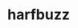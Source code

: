 ---
title: "harfbuzz"
layout: cache
categories: [package, develop]
meta: {"versions": ["5.3.1", "7.3.0"], "compilers": ["gcc@=11.1.0"], "oss": ["ubuntu20.04"], "platforms": ["linux"], "targets": ["x86_64_v3"], "stacks": ["data-vis-sdk", "root"], "num_specs": 17, "num_specs_by_stack": {"root": 17, "data-vis-sdk": 17}}
spec_details: [{"hash": "ciz24zxsrj5qklb334m5awwxu3olfjsw", "compiler": "gcc@=11.1.0", "versions": ["5.3.1"], "os": "ubuntu20.04", "platform": "linux", "target": "x86_64_v3", "variants": ["build_system=meson", "buildtype=release", "default_library=shared", "~graphite2", "~strip"], "stacks": ["root", "data-vis-sdk"], "size": "-", "tarball": "https://binaries.spack.io/develop/build_cache/linux-ubuntu20.04-x86_64_v3/gcc-11.1.0/harfbuzz-5.3.1/linux-ubuntu20.04-x86_64_v3-gcc-11.1.0-harfbuzz-5.3.1-ciz24zxsrj5qklb334m5awwxu3olfjsw.spack"}, {"hash": "hzedo6rbkd7dx7ovnrg7nvot2bp4zypk", "compiler": "gcc@=11.1.0", "versions": ["5.3.1"], "os": "ubuntu20.04", "platform": "linux", "target": "x86_64_v3", "variants": ["build_system=meson", "buildtype=debugoptimized", "default_library=shared", "~graphite2", "~strip"], "stacks": ["root", "data-vis-sdk"], "size": "-", "tarball": "https://binaries.spack.io/develop/build_cache/linux-ubuntu20.04-x86_64_v3/gcc-11.1.0/harfbuzz-5.3.1/linux-ubuntu20.04-x86_64_v3-gcc-11.1.0-harfbuzz-5.3.1-hzedo6rbkd7dx7ovnrg7nvot2bp4zypk.spack"}, {"hash": "ogqmqkk2wfpohqmbbuwfzx2iaibis2fg", "compiler": "gcc@=11.1.0", "versions": ["5.3.1"], "os": "ubuntu20.04", "platform": "linux", "target": "x86_64_v3", "variants": ["build_system=meson", "buildtype=debugoptimized", "default_library=shared", "~graphite2", "~strip"], "stacks": ["root", "data-vis-sdk"], "size": "-", "tarball": "https://binaries.spack.io/develop/build_cache/linux-ubuntu20.04-x86_64_v3/gcc-11.1.0/harfbuzz-5.3.1/linux-ubuntu20.04-x86_64_v3-gcc-11.1.0-harfbuzz-5.3.1-ogqmqkk2wfpohqmbbuwfzx2iaibis2fg.spack"}, {"hash": "vqunkfiuzs6zu3g5v3sivm4lrwryubgg", "compiler": "gcc@=11.1.0", "versions": ["7.3.0"], "os": "ubuntu20.04", "platform": "linux", "target": "x86_64_v3", "variants": ["build_system=meson", "buildtype=release", "default_library=shared", "~graphite2", "~strip"], "stacks": ["root", "data-vis-sdk"], "size": "-", "tarball": "https://binaries.spack.io/develop/build_cache/linux-ubuntu20.04-x86_64_v3/gcc-11.1.0/harfbuzz-7.3.0/linux-ubuntu20.04-x86_64_v3-gcc-11.1.0-harfbuzz-7.3.0-vqunkfiuzs6zu3g5v3sivm4lrwryubgg.spack"}, {"hash": "yahh2qvxhgzhbhkszrwoeb5pv5zxqsdq", "compiler": "gcc@=11.1.0", "versions": ["5.3.1"], "os": "ubuntu20.04", "platform": "linux", "target": "x86_64_v3", "variants": ["build_system=meson", "buildtype=release", "default_library=shared", "~graphite2", "~strip"], "stacks": ["root", "data-vis-sdk"], "size": "-", "tarball": "https://binaries.spack.io/develop/build_cache/linux-ubuntu20.04-x86_64_v3/gcc-11.1.0/harfbuzz-5.3.1/linux-ubuntu20.04-x86_64_v3-gcc-11.1.0-harfbuzz-5.3.1-yahh2qvxhgzhbhkszrwoeb5pv5zxqsdq.spack"}, {"hash": "2wjf5in3my46572xb3aghyuadv2sn6ju", "compiler": "gcc@=11.1.0", "versions": ["5.3.1"], "os": "ubuntu20.04", "platform": "linux", "target": "x86_64_v3", "variants": ["build_system=meson", "buildtype=release", "default_library=shared", "~graphite2", "~strip"], "stacks": ["root", "data-vis-sdk"], "size": "-", "tarball": "https://binaries.spack.io/develop/build_cache/linux-ubuntu20.04-x86_64_v3/gcc-11.1.0/harfbuzz-5.3.1/linux-ubuntu20.04-x86_64_v3-gcc-11.1.0-harfbuzz-5.3.1-2wjf5in3my46572xb3aghyuadv2sn6ju.spack"}, {"hash": "cd7wezmrbdi5b4dbftp7ejfcsl6ff6hy", "compiler": "gcc@=11.1.0", "versions": ["5.3.1"], "os": "ubuntu20.04", "platform": "linux", "target": "x86_64_v3", "variants": ["build_system=meson", "buildtype=debugoptimized", "default_library=shared", "~graphite2", "~strip"], "stacks": ["root", "data-vis-sdk"], "size": "-", "tarball": "https://binaries.spack.io/develop/build_cache/linux-ubuntu20.04-x86_64_v3/gcc-11.1.0/harfbuzz-5.3.1/linux-ubuntu20.04-x86_64_v3-gcc-11.1.0-harfbuzz-5.3.1-cd7wezmrbdi5b4dbftp7ejfcsl6ff6hy.spack"}, {"hash": "5k2rt5rg24mngdsky2y73elwokwg3hbw", "compiler": "gcc@=11.1.0", "versions": ["5.3.1"], "os": "ubuntu20.04", "platform": "linux", "target": "x86_64_v3", "variants": ["build_system=meson", "buildtype=debugoptimized", "default_library=shared", "~graphite2", "~strip"], "stacks": ["root", "data-vis-sdk"], "size": "-", "tarball": "https://binaries.spack.io/develop/build_cache/linux-ubuntu20.04-x86_64_v3/gcc-11.1.0/harfbuzz-5.3.1/linux-ubuntu20.04-x86_64_v3-gcc-11.1.0-harfbuzz-5.3.1-5k2rt5rg24mngdsky2y73elwokwg3hbw.spack"}, {"hash": "sp7mmn25kgugvadkue32mx4y5kc3pbkf", "compiler": "gcc@=11.1.0", "versions": ["5.3.1"], "os": "ubuntu20.04", "platform": "linux", "target": "x86_64_v3", "variants": ["build_system=meson", "buildtype=debugoptimized", "default_library=shared", "~graphite2", "~strip"], "stacks": ["root", "data-vis-sdk"], "size": "-", "tarball": "https://binaries.spack.io/develop/build_cache/linux-ubuntu20.04-x86_64_v3/gcc-11.1.0/harfbuzz-5.3.1/linux-ubuntu20.04-x86_64_v3-gcc-11.1.0-harfbuzz-5.3.1-sp7mmn25kgugvadkue32mx4y5kc3pbkf.spack"}, {"hash": "c55544ebtnlqeh6wj7dqgcynpzkpnz3w", "compiler": "gcc@=11.1.0", "versions": ["7.3.0"], "os": "ubuntu20.04", "platform": "linux", "target": "x86_64_v3", "variants": ["build_system=meson", "buildtype=release", "default_library=shared", "~graphite2", "~strip"], "stacks": ["root", "data-vis-sdk"], "size": "-", "tarball": "https://binaries.spack.io/develop/build_cache/linux-ubuntu20.04-x86_64_v3/gcc-11.1.0/harfbuzz-7.3.0/linux-ubuntu20.04-x86_64_v3-gcc-11.1.0-harfbuzz-7.3.0-c55544ebtnlqeh6wj7dqgcynpzkpnz3w.spack"}, {"hash": "sj6zdxmweyt7lmlcksergpqm3x6iy5bl", "compiler": "gcc@=11.1.0", "versions": ["7.3.0"], "os": "ubuntu20.04", "platform": "linux", "target": "x86_64_v3", "variants": ["build_system=meson", "buildtype=release", "default_library=shared", "~graphite2", "~strip"], "stacks": ["root", "data-vis-sdk"], "size": "-", "tarball": "https://binaries.spack.io/develop/build_cache/linux-ubuntu20.04-x86_64_v3/gcc-11.1.0/harfbuzz-7.3.0/linux-ubuntu20.04-x86_64_v3-gcc-11.1.0-harfbuzz-7.3.0-sj6zdxmweyt7lmlcksergpqm3x6iy5bl.spack"}, {"hash": "nartkclyeg72hjblq6aaok4ncn4kikk7", "compiler": "gcc@=11.1.0", "versions": ["7.3.0"], "os": "ubuntu20.04", "platform": "linux", "target": "x86_64_v3", "variants": ["build_system=meson", "buildtype=release", "default_library=shared", "~graphite2", "~strip"], "stacks": ["root", "data-vis-sdk"], "size": "-", "tarball": "https://binaries.spack.io/develop/build_cache/linux-ubuntu20.04-x86_64_v3/gcc-11.1.0/harfbuzz-7.3.0/linux-ubuntu20.04-x86_64_v3-gcc-11.1.0-harfbuzz-7.3.0-nartkclyeg72hjblq6aaok4ncn4kikk7.spack"}, {"hash": "uysve3fszlwrqcvt7dqhgsuzcjhs7d2z", "compiler": "gcc@=11.1.0", "versions": ["5.3.1"], "os": "ubuntu20.04", "platform": "linux", "target": "x86_64_v3", "variants": ["build_system=meson", "buildtype=debugoptimized", "default_library=shared", "~graphite2", "~strip"], "stacks": ["root", "data-vis-sdk"], "size": "-", "tarball": "https://binaries.spack.io/develop/build_cache/linux-ubuntu20.04-x86_64_v3/gcc-11.1.0/harfbuzz-5.3.1/linux-ubuntu20.04-x86_64_v3-gcc-11.1.0-harfbuzz-5.3.1-uysve3fszlwrqcvt7dqhgsuzcjhs7d2z.spack"}, {"hash": "4eeltznzadzwb7df5vs3mrj4vktmbid4", "compiler": "gcc@=11.1.0", "versions": ["5.3.1"], "os": "ubuntu20.04", "platform": "linux", "target": "x86_64_v3", "variants": ["build_system=meson", "buildtype=release", "default_library=shared", "~graphite2", "~strip"], "stacks": ["root", "data-vis-sdk"], "size": "-", "tarball": "https://binaries.spack.io/develop/build_cache/linux-ubuntu20.04-x86_64_v3/gcc-11.1.0/harfbuzz-5.3.1/linux-ubuntu20.04-x86_64_v3-gcc-11.1.0-harfbuzz-5.3.1-4eeltznzadzwb7df5vs3mrj4vktmbid4.spack"}, {"hash": "xm75525qnnhh3e5wpuewdnjdojxn6u27", "compiler": "gcc@=11.1.0", "versions": ["5.3.1"], "os": "ubuntu20.04", "platform": "linux", "target": "x86_64_v3", "variants": ["build_system=meson", "buildtype=release", "default_library=shared", "~graphite2", "~strip"], "stacks": ["root", "data-vis-sdk"], "size": "-", "tarball": "https://binaries.spack.io/develop/build_cache/linux-ubuntu20.04-x86_64_v3/gcc-11.1.0/harfbuzz-5.3.1/linux-ubuntu20.04-x86_64_v3-gcc-11.1.0-harfbuzz-5.3.1-xm75525qnnhh3e5wpuewdnjdojxn6u27.spack"}, {"hash": "7comr2zh7yhadw7nleh6dx6varvshh5q", "compiler": "gcc@=11.1.0", "versions": ["5.3.1"], "os": "ubuntu20.04", "platform": "linux", "target": "x86_64_v3", "variants": ["build_system=meson", "buildtype=debugoptimized", "default_library=shared", "~graphite2", "~strip"], "stacks": ["root", "data-vis-sdk"], "size": "-", "tarball": "https://binaries.spack.io/develop/build_cache/linux-ubuntu20.04-x86_64_v3/gcc-11.1.0/harfbuzz-5.3.1/linux-ubuntu20.04-x86_64_v3-gcc-11.1.0-harfbuzz-5.3.1-7comr2zh7yhadw7nleh6dx6varvshh5q.spack"}, {"hash": "yaiwhumzdx6rsk3pskf5osq54sevikpo", "compiler": "gcc@=11.1.0", "versions": ["5.3.1"], "os": "ubuntu20.04", "platform": "linux", "target": "x86_64_v3", "variants": ["build_system=meson", "buildtype=debugoptimized", "default_library=shared", "~graphite2", "~strip"], "stacks": ["root", "data-vis-sdk"], "size": "-", "tarball": "https://binaries.spack.io/develop/build_cache/linux-ubuntu20.04-x86_64_v3/gcc-11.1.0/harfbuzz-5.3.1/linux-ubuntu20.04-x86_64_v3-gcc-11.1.0-harfbuzz-5.3.1-yaiwhumzdx6rsk3pskf5osq54sevikpo.spack"}]
---